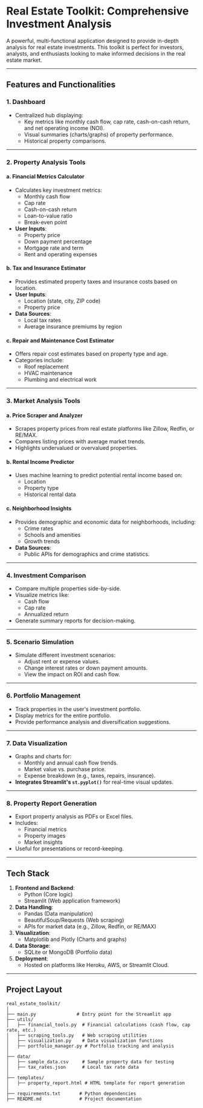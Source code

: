 # Real Estate Toolkit: Comprehensive Investment Analysis

A powerful, multi-functional application designed to provide in-depth analysis for real estate investments. This toolkit is perfect for investors, analysts, and enthusiasts looking to make informed decisions in the real estate market.

---

## Features and Functionalities

### 1. **Dashboard**
- Centralized hub displaying:
  - Key metrics like monthly cash flow, cap rate, cash-on-cash return, and net operating income (NOI).
  - Visual summaries (charts/graphs) of property performance.
  - Historical property comparisons.

---

### 2. **Property Analysis Tools**
#### a. **Financial Metrics Calculator**
- Calculates key investment metrics:
  - Monthly cash flow
  - Cap rate
  - Cash-on-cash return
  - Loan-to-value ratio
  - Break-even point
- **User Inputs**:
  - Property price
  - Down payment percentage
  - Mortgage rate and term
  - Rent and operating expenses

#### b. **Tax and Insurance Estimator**
- Provides estimated property taxes and insurance costs based on location.
- **User Inputs**:
  - Location (state, city, ZIP code)
  - Property price
- **Data Sources**:
  - Local tax rates
  - Average insurance premiums by region

#### c. **Repair and Maintenance Cost Estimator**
- Offers repair cost estimates based on property type and age.
- Categories include:
  - Roof replacement
  - HVAC maintenance
  - Plumbing and electrical work

---

### 3. **Market Analysis Tools**
#### a. **Price Scraper and Analyzer**
- Scrapes property prices from real estate platforms like Zillow, Redfin, or RE/MAX.
- Compares listing prices with average market trends.
- Highlights undervalued or overvalued properties.

#### b. **Rental Income Predictor**
- Uses machine learning to predict potential rental income based on:
  - Location
  - Property type
  - Historical rental data

#### c. **Neighborhood Insights**
- Provides demographic and economic data for neighborhoods, including:
  - Crime rates
  - Schools and amenities
  - Growth trends
- **Data Sources**:
  - Public APIs for demographics and crime statistics.

---

### 4. **Investment Comparison**
- Compare multiple properties side-by-side.
- Visualize metrics like:
  - Cash flow
  - Cap rate
  - Annualized return
- Generate summary reports for decision-making.

---

### 5. **Scenario Simulation**
- Simulate different investment scenarios:
  - Adjust rent or expense values.
  - Change interest rates or down payment amounts.
  - View the impact on ROI and cash flow.

---

### 6. **Portfolio Management**
- Track properties in the user's investment portfolio.
- Display metrics for the entire portfolio.
- Provide performance analysis and diversification suggestions.

---

### 7. **Data Visualization**
- Graphs and charts for:
  - Monthly and annual cash flow trends.
  - Market value vs. purchase price.
  - Expense breakdown (e.g., taxes, repairs, insurance).
- **Integrates Streamlit's `st.pyplot()`** for real-time visual updates.

---

### 8. **Property Report Generation**
- Export property analysis as PDFs or Excel files.
- Includes:
  - Financial metrics
  - Property images
  - Market insights
- Useful for presentations or record-keeping.

---

## Tech Stack

1. **Frontend and Backend**:
   - Python (Core logic)
   - Streamlit (Web application framework)
2. **Data Handling**:
   - Pandas (Data manipulation)
   - BeautifulSoup/Requests (Web scraping)
   - APIs for market data (e.g., Zillow, Redfin, or RE/MAX)
3. **Visualization**:
   - Matplotlib and Plotly (Charts and graphs)
4. **Data Storage**:
   - SQLite or MongoDB (Portfolio data)
5. **Deployment**:
   - Hosted on platforms like Heroku, AWS, or Streamlit Cloud.

---

## Project Layout

```plaintext
real_estate_toolkit/
│
├── main.py               # Entry point for the Streamlit app
├── utils/
│   ├── financial_tools.py  # Financial calculations (cash flow, cap rate, etc.)
│   ├── scraping_tools.py   # Web scraping utilities
│   ├── visualization.py    # Data visualization functions
│   ├── portfolio_manager.py # Portfolio tracking and analysis
│
├── data/
│   ├── sample_data.csv     # Sample property data for testing
│   ├── tax_rates.json      # Local tax rate data
│
├── templates/
│   ├── property_report.html # HTML template for report generation
│
├── requirements.txt       # Python dependencies
├── README.md              # Project documentation
